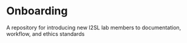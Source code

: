 # Onboarding
A repository for introducing new I2SL lab members to documentation, workflow, and ethics standards
